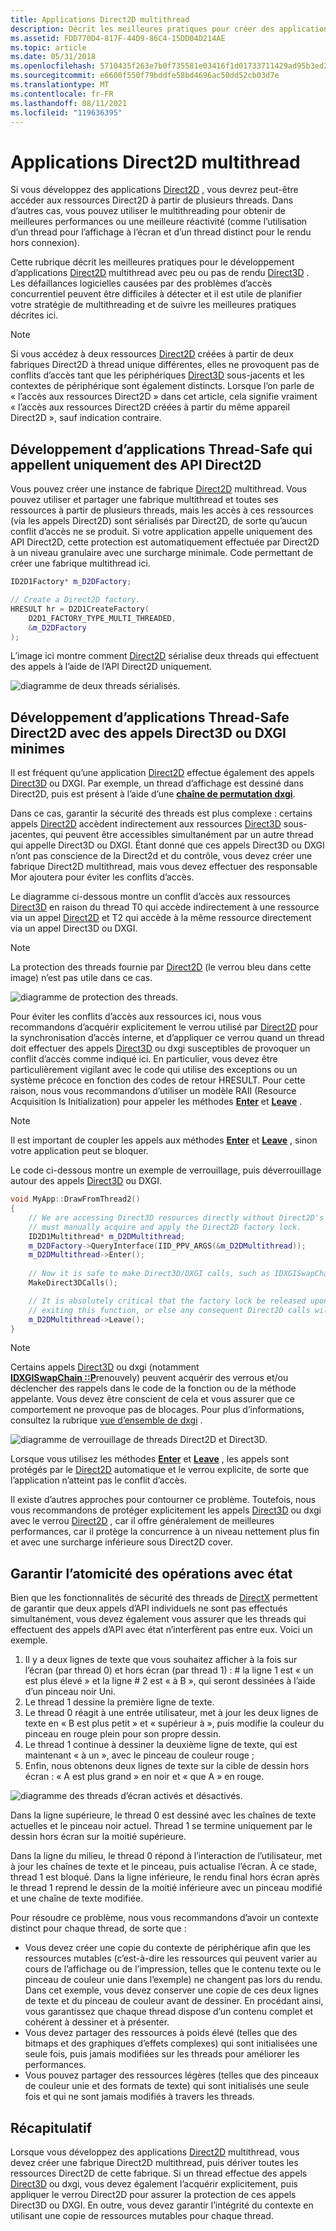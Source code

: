 ```yaml
---
title: Applications Direct2D multithread
description: Décrit les meilleures pratiques pour créer des applications Direct2D multithread.
ms.assetid: FDD770D4-817F-44D9-86C4-15DD04D214AE
ms.topic: article
ms.date: 05/31/2018
ms.openlocfilehash: 5710435f263e7b0f735581e03416f1d01733711429ad95b3ed25e473aca6d936
ms.sourcegitcommit: e6600f550f79bddfe58bd4696ac50dd52cb03d7e
ms.translationtype: MT
ms.contentlocale: fr-FR
ms.lasthandoff: 08/11/2021
ms.locfileid: "119636395"
---
```

# <a name="multithreaded-direct2d-apps"></a>Applications Direct2D multithread

Si vous développez des applications [Direct2D](./direct2d-portal.md) , vous devrez peut-être accéder aux ressources Direct2D à partir de plusieurs threads. Dans d’autres cas, vous pouvez utiliser le multithreading pour obtenir de meilleures performances ou une meilleure réactivité (comme l’utilisation d’un thread pour l’affichage à l’écran et d’un thread distinct pour le rendu hors connexion).

Cette rubrique décrit les meilleures pratiques pour le développement d’applications [Direct2D](./direct2d-portal.md) multithread avec peu ou pas de rendu [Direct3D](/windows/desktop/direct3d11/atoc-dx-graphics-direct3d-11) . Les défaillances logicielles causées par des problèmes d’accès concurrentiel peuvent être difficiles à détecter et il est utile de planifier votre stratégie de multithreading et de suivre les meilleures pratiques décrites ici.

> [!Note]  
> Si vous accédez à deux ressources [Direct2D](./direct2d-portal.md) créées à partir de deux fabriques Direct2D à thread unique différentes, elles ne provoquent pas de conflits d’accès tant que les périphériques [Direct3D](/windows/desktop/direct3d11/atoc-dx-graphics-direct3d-11) sous-jacents et les contextes de périphérique sont également distincts. Lorsque l’on parle de « l’accès aux ressources Direct2D » dans cet article, cela signifie vraiment « l’accès aux ressources Direct2D créées à partir du même appareil Direct2D », sauf indication contraire.

## <a name="developing-thread-safe-apps-that-call-only-direct2d-apis"></a>Développement d’applications Thread-Safe qui appellent uniquement des API Direct2D

Vous pouvez créer une instance de fabrique [Direct2D](./direct2d-portal.md) multithread. Vous pouvez utiliser et partager une fabrique multithread et toutes ses ressources à partir de plusieurs threads, mais les accès à ces ressources (via les appels Direct2D) sont sérialisés par Direct2D, de sorte qu’aucun conflit d’accès ne se produit. Si votre application appelle uniquement des API Direct2D, cette protection est automatiquement effectuée par Direct2D à un niveau granulaire avec une surcharge minimale. Code permettant de créer une fabrique multithread ici.

```cpp
ID2D1Factory* m_D2DFactory;

// Create a Direct2D factory.
HRESULT hr = D2D1CreateFactory(
    D2D1_FACTORY_TYPE_MULTI_THREADED,
    &m_D2DFactory
);
```

L’image ici montre comment [Direct2D](./direct2d-portal.md) sérialise deux threads qui effectuent des appels à l’aide de l’API Direct2D uniquement.

![diagramme de deux threads sérialisés.](images/multi-thread.png)

## <a name="developing-thread-safe-direct2d-apps-with-minimal-direct3d-or-dxgi-calls"></a>Développement d’applications Thread-Safe Direct2D avec des appels Direct3D ou DXGI minimes

Il est fréquent qu’une application [Direct2D](./direct2d-portal.md) effectue également des appels [Direct3D](/windows/desktop/direct3d11/atoc-dx-graphics-direct3d-11) ou DXGI. Par exemple, un thread d’affichage est dessiné dans Direct2D, puis est présent à l’aide d’une [**chaîne de permutation dxgi**](/windows/desktop/api/dxgi/nn-dxgi-idxgiswapchain).

Dans ce cas, garantir la sécurité des threads est plus complexe : certains appels [Direct2D](./direct2d-portal.md) accèdent indirectement aux ressources [Direct3D](/windows/desktop/direct3d11/atoc-dx-graphics-direct3d-11) sous-jacentes, qui peuvent être accessibles simultanément par un autre thread qui appelle Direct3D ou DXGI. Étant donné que ces appels Direct3D ou DXGI n’ont pas conscience de la Direct2d et du contrôle, vous devez créer une fabrique Direct2D multithread, mais vous devez effectuer des responsable Mor ajoutera pour éviter les conflits d’accès.

Le diagramme ci-dessous montre un conflit d’accès aux ressources [Direct3D](/windows/desktop/direct3d11/atoc-dx-graphics-direct3d-11) en raison du thread T0 qui accède indirectement à une ressource via un appel [Direct2D](./direct2d-portal.md) et T2 qui accède à la même ressource directement via un appel Direct3D ou DXGI.

> [!Note]  
> La protection des threads fournie par [Direct2D](./direct2d-portal.md) (le verrou bleu dans cette image) n’est pas utile dans ce cas.

 

![diagramme de protection des threads.](images/multi-thread2.png)

Pour éviter les conflits d’accès aux ressources ici, nous vous recommandons d’acquérir explicitement le verrou utilisé par [Direct2D](./direct2d-portal.md) pour la synchronisation d’accès interne, et d’appliquer ce verrou quand un thread doit effectuer des appels [Direct3D](/windows/desktop/direct3d11/atoc-dx-graphics-direct3d-11) ou dxgi susceptibles de provoquer un conflit d’accès comme indiqué ici. En particulier, vous devez être particulièrement vigilant avec le code qui utilise des exceptions ou un système précoce en fonction des codes de retour HRESULT. Pour cette raison, nous vous recommandons d’utiliser un modèle RAII (Resource Acquisition Is Initialization) pour appeler les méthodes [**Enter**](/windows/win32/api/d2d1_1/nf-d2d1_1-id2d1multithread-enter) et [**Leave**](/windows/win32/api/d2d1_1/nf-d2d1_1-id2d1multithread-leave) .

> [!Note]  
> Il est important de coupler les appels aux méthodes [**Enter**](/windows/win32/api/d2d1_1/nf-d2d1_1-id2d1multithread-enter) et [**Leave**](/windows/win32/api/d2d1_1/nf-d2d1_1-id2d1multithread-leave) , sinon votre application peut se bloquer.

 

Le code ci-dessous montre un exemple de verrouillage, puis déverrouillage autour des appels [Direct3D](/windows/desktop/direct3d11/atoc-dx-graphics-direct3d-11) ou DXGI.


```C++
void MyApp::DrawFromThread2()
{
    // We are accessing Direct3D resources directly without Direct2D's knowledge, so we
    // must manually acquire and apply the Direct2D factory lock.
    ID2D1Multithread* m_D2DMultithread;
    m_D2DFactory->QueryInterface(IID_PPV_ARGS(&m_D2DMultithread));
    m_D2DMultithread->Enter();
    
    // Now it is safe to make Direct3D/DXGI calls, such as IDXGISwapChain::Present
    MakeDirect3DCalls();

    // It is absolutely critical that the factory lock be released upon
    // exiting this function, or else any consequent Direct2D calls will be blocked.
    m_D2DMultithread->Leave();
}
```



> [!Note]  
> Certains appels [Direct3D](/windows/desktop/direct3d11/atoc-dx-graphics-direct3d-11) ou dxgi (notamment [**IDXGISwapChain ::P**](/windows/desktop/api/dxgi/nf-dxgi-idxgiswapchain-present)renouvely) peuvent acquérir des verrous et/ou déclencher des rappels dans le code de la fonction ou de la méthode appelante. Vous devez être conscient de cela et vous assurer que ce comportement ne provoque pas de blocages. Pour plus d’informations, consultez la rubrique [vue d’ensemble de dxgi](/windows/desktop/direct3ddxgi/d3d10-graphics-programming-guide-dxgi) .

 

![diagramme de verrouillage de threads Direct2D et Direct3D.](images/multi-thread3.png)

Lorsque vous utilisez les méthodes [**Enter**](/windows/win32/api/d2d1_1/nf-d2d1_1-id2d1multithread-enter) et [**Leave**](/windows/win32/api/d2d1_1/nf-d2d1_1-id2d1multithread-leave) , les appels sont protégés par le [Direct2D](./direct2d-portal.md) automatique et le verrou explicite, de sorte que l’application n’atteint pas le conflit d’accès.

Il existe d’autres approches pour contourner ce problème. Toutefois, nous vous recommandons de protéger explicitement les appels [Direct3D](/windows/desktop/direct3d11/atoc-dx-graphics-direct3d-11) ou dxgi avec le verrou [Direct2D](./direct2d-portal.md) , car il offre généralement de meilleures performances, car il protège la concurrence à un niveau nettement plus fin et avec une surcharge inférieure sous Direct2D cover.

## <a name="ensuring-atomicity-of-stateful-operations"></a>Garantir l’atomicité des opérations avec état

Bien que les fonctionnalités de sécurité des threads de [DirectX](/previous-versions//ee663301(v=vs.85)) permettent de garantir que deux appels d’API individuels ne sont pas effectués simultanément, vous devez également vous assurer que les threads qui effectuent des appels d’API avec état n’interfèrent pas entre eux. Voici un exemple.

1.  Il y a deux lignes de texte que vous souhaitez afficher à la fois sur l’écran (par thread 0) et hors écran (par thread 1) : \# la ligne 1 est « un est plus élevé » et la ligne \# 2 est « à B », qui seront dessinées à l’aide d’un pinceau noir Uni.
2.  Le thread 1 dessine la première ligne de texte.
3.  Le thread 0 réagit à une entrée utilisateur, met à jour les deux lignes de texte en « B est plus petit » et « supérieur à », puis modifie la couleur du pinceau en rouge plein pour son propre dessin.
4.  Le thread 1 continue à dessiner la deuxième ligne de texte, qui est maintenant « à un », avec le pinceau de couleur rouge ;
5.  Enfin, nous obtenons deux lignes de texte sur la cible de dessin hors écran : « A est plus grand » en noir et « que A » en rouge.

![diagramme des threads d’écran activés et désactivés.](images/multi-thread4.png)

Dans la ligne supérieure, le thread 0 est dessiné avec les chaînes de texte actuelles et le pinceau noir actuel. Thread 1 se termine uniquement par le dessin hors écran sur la moitié supérieure.

Dans la ligne du milieu, le thread 0 répond à l’interaction de l’utilisateur, met à jour les chaînes de texte et le pinceau, puis actualise l’écran. À ce stade, thread 1 est bloqué. Dans la ligne inférieure, le rendu final hors écran après le thread 1 reprend le dessin de la moitié inférieure avec un pinceau modifié et une chaîne de texte modifiée.

Pour résoudre ce problème, nous vous recommandons d’avoir un contexte distinct pour chaque thread, de sorte que :

-   Vous devez créer une copie du contexte de périphérique afin que les ressources mutables (c’est-à-dire les ressources qui peuvent varier au cours de l’affichage ou de l’impression, telles que le contenu texte ou le pinceau de couleur unie dans l’exemple) ne changent pas lors du rendu. Dans cet exemple, vous devez conserver une copie de ces deux lignes de texte et du pinceau de couleur avant de dessiner. En procédant ainsi, vous garantissez que chaque thread dispose d’un contenu complet et cohérent à dessiner et à présenter.
-   Vous devez partager des ressources à poids élevé (telles que des bitmaps et des graphiques d’effets complexes) qui sont initialisées une seule fois, puis jamais modifiées sur les threads pour améliorer les performances.
-   Vous pouvez partager des ressources légères (telles que des pinceaux de couleur unie et des formats de texte) qui sont initialisés une seule fois et qui ne sont jamais modifiés à travers les threads.

## <a name="summary"></a>Récapitulatif

Lorsque vous développez des applications [Direct2D](./direct2d-portal.md) multithread, vous devez créer une fabrique Direct2D multithread, puis dériver toutes les ressources Direct2D de cette fabrique. Si un thread effectue des appels [Direct3D](/windows/desktop/direct3d11/atoc-dx-graphics-direct3d-11) ou dxgi, vous devez également l’acquérir explicitement, puis appliquer le verrou Direct2D pour assurer la protection de ces appels Direct3D ou DXGI. En outre, vous devez garantir l’intégrité du contexte en utilisant une copie de ressources mutables pour chaque thread.
